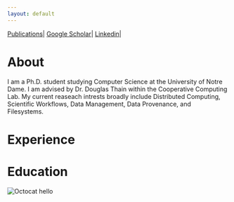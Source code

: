 ```yaml
---
layout: default
---
```


[Publications](./another-page.html)|
[Google Scholar](./another-page.html)|
[Linkedin](./another-page.html)|

# About

I am a Ph.D. student studying Computer Science at the University of Notre Dame. I am advised by Dr. Douglas Thain within the Cooperative Computing Lab. My current reaseach intrests broadly include Distributed Computing, Scientific Workflows, Data Management, Data Provenance, and Filesystems.

# Experience


# Education 


![Octocat](https://github.githubassets.com/images/icons/emoji/octocat.png) hello

